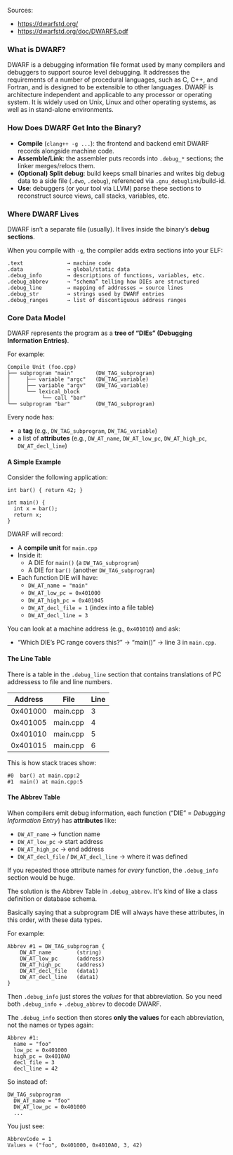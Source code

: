 
Sources:
- https://dwarfstd.org/
- https://dwarfstd.org/doc/DWARF5.pdf

### What is DWARF?
DWARF is a debugging information file format used by many compilers and debuggers to support source level debugging. It addresses the requirements of a number of procedural languages, such as C, C++, and Fortran, and is designed to be extensible to other languages. DWARF is architecture independent and applicable to any processor or operating system. It is widely used on Unix, Linux and other operating systems, as well as in stand-alone environments.

### How Does DWARF Get Into the Binary?
- **Compile** (`clang++ -g ...`): the frontend and backend emit DWARF records alongside machine code.
- **Assemble/Link**: the assembler puts records into `.debug_*` sections; the linker merges/relocs them.
- **(Optional) Split debug**: build keeps small binaries and writes big debug data to a side file (`.dwo`, `.debug`), referenced via `.gnu_debuglink`/build-id.
- **Use**: debuggers (or your tool via LLVM) parse these sections to reconstruct source views, call stacks, variables, etc.

### Where DWARF Lives
DWARF isn’t a separate file (usually). It lives inside the binary’s **debug sections**.

When you compile with `-g`, the compiler adds extra sections into your ELF:
```
.text              → machine code
.data              → global/static data
.debug_info        → descriptions of functions, variables, etc.
.debug_abbrev      → “schema” telling how DIEs are structured
.debug_line        → mapping of addresses ↔ source lines
.debug_str         → strings used by DWARF entries
.debug_ranges      → list of discontiguous address ranges
```
### Core Data Model
DWARF represents the program as a **tree of “DIEs” (Debugging Information Entries)**.

For example:
```
Compile Unit (foo.cpp)
├── subprogram "main"       (DW_TAG_subprogram)
│     ├── variable "argc"   (DW_TAG_variable)
│     ├── variable "argv"   (DW_TAG_variable)
│     └── lexical_block
│          └── call "bar"
└── subprogram "bar"        (DW_TAG_subprogram)
```

Every node has:
- a **tag** (e.g., `DW_TAG_subprogram`, `DW_TAG_variable`)
- a list of **attributes** (e.g., `DW_AT_name`, `DW_AT_low_pc`, `DW_AT_high_pc`, `DW_AT_decl_line`)

#### A Simple Example
Consider the following application:
```
int bar() { return 42; }

int main() {
  int x = bar();
  return x;
}
```

DWARF will record:
- A **compile unit** for `main.cpp`
- Inside it:
    - A DIE for `main()` (a `DW_TAG_subprogram`)
    - A DIE for `bar()` (another `DW_TAG_subprogram`)
- Each function DIE will have:
    - `DW_AT_name = "main"`
    - `DW_AT_low_pc = 0x401000`
    - `DW_AT_high_pc = 0x401045`
    - `DW_AT_decl_file = 1` (index into a file table)
    - `DW_AT_decl_line = 3`

You can look at a machine address (e.g., `0x401010`) and ask:  
- “Which DIE’s PC range covers this?” → “main()” → line 3 in `main.cpp`.


#### The Line Table
There is a table in the `.debug_line` section that contains translations of PC addressess to file and line numbers.

| Address  | File     | Line |
| -------- | -------- | ---- |
| 0x401000 | main.cpp | 3    |
| 0x401005 | main.cpp | 4    |
| 0x401010 | main.cpp | 5    |
| 0x401015 | main.cpp | 6    |
This is how stack traces show:
```
#0  bar() at main.cpp:2
#1  main() at main.cpp:5
```

#### The Abbrev Table
When compilers emit debug information, each function (“DIE” = _Debugging Information Entry_) has **attributes** like:
- `DW_AT_name` → function name
- `DW_AT_low_pc` → start address
- `DW_AT_high_pc` → end address
- `DW_AT_decl_file` / `DW_AT_decl_line` → where it was defined

If you repeated those attribute names for _every_ function, the `.debug_info` section would be huge.

The solution is the Abbrev Table in `.debug_abbrev`. It's kind of like a class definition or database schema.

Basically saying that a subprogram DIE will always have these attributes, in this order, with these data types.

For example:
```
Abbrev #1 = DW_TAG_subprogram {
    DW_AT_name        (string)
    DW_AT_low_pc      (address)
    DW_AT_high_pc     (address)
    DW_AT_decl_file   (data1)
    DW_AT_decl_line   (data1)
}
```

Then `.debug_info` just stores the _values_ for that abbreviation. So you need both `.debug_info` + `.debug_abbrev` to decode DWARF.

The `.debug_info` section then stores **only the values** for each abbreviation, not the names or types again:
```
Abbrev #1:
  name = "foo"
  low_pc = 0x401000
  high_pc = 0x4010A0
  decl_file = 3
  decl_line = 42
```

So instead of:
```
DW_TAG_subprogram
  DW_AT_name = "foo"
  DW_AT_low_pc = 0x401000
  ...
```

You just see:
```
AbbrevCode = 1
Values = ("foo", 0x401000, 0x4010A0, 3, 42)
```
